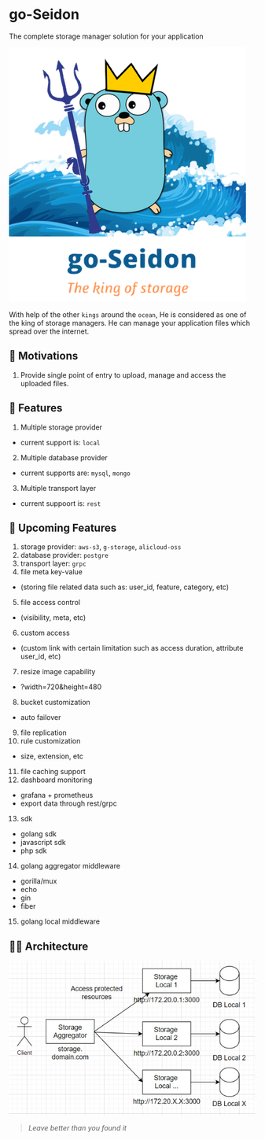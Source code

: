 # go-Seidon
The complete storage manager solution for your application

![go-Seidon logo][goseidon-logo]

With help of the other `kings` around the `ocean`, He is considered as one of the king of storage managers. 
He can manage your application files which spread over the internet.

## 🚀 Motivations
1. Provide single point of entry to upload, manage and access the uploaded files.

## 🦄 Features
1. Multiple storage provider
- current support is: `local`
2. Multiple database provider
- current supports are: `mysql`, `mongo`
3. Multiple transport layer
- current suppoort is: `rest`

## 🧐 Upcoming Features
1. storage provider: `aws-s3`, `g-storage`, `alicloud-oss`
2. database provider: `postgre`
3. transport layer: `grpc`
4. file meta key-value 
- (storing file related data such as: user_id, feature, category, etc)
5. file access control 
- (visibility, meta, etc)
6. custom access 
- (custom link with certain limitation such as access duration, attribute user_id, etc)
7. resize image capability
- ?width=720&height=480
8. bucket customization
- auto failover
9. file replication
10. rule customization
- size, extension, etc
11. file caching support
12. dashboard monitoring
- grafana + prometheus
- export data through rest/grpc
13. sdk
- golang sdk
- javascript sdk
- php sdk
14. golang aggregator middleware
- gorilla/mux
- echo 
- gin
- fiber
15. golang local middleware

## 👷🏻 Architecture
![System Architecture][architecture-image]

> *Leave better than you found it*


[goseidon-logo]: https://github.com/go-seidon/.github/blob/master/asset/go-seidon.png?raw=true
[architecture-image]: https://github.com/go-seidon/.github/blob/master/asset/system-architecture.jpg?raw=true

